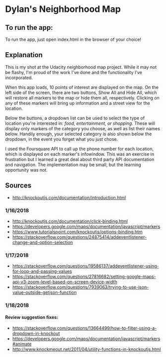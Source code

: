 # Dylan's Neighborhood Map

## To run the app:
To run the app, just open index.html in the browser of your choice!

## Explanation
This is my shot at the Udacity neighborhood map project. While it may not be flashy, I'm proud of the work I've done and the functionality I've incorporated.

When this app loads, 10 points of interest are displayed on the map. On the left side of the screen, there are two buttons, Show All and Hide All, which will restore all markers to the map or hide them all, respectively. Clicking on any of these markers will bring up information and a street view for the location.

Below the buttons, a dropdown list can be used to select the type of location you're interested in: *food, entertainment, or shopping*. These will display only markers of the category you choose, as well as list their names below. Handily enough, your selected category is also shown below the dropdown, in the event you forget what you just chose.

I used the Foursquare API to call up the phone number for each location, which is displayed on each marker's infowindow. This was an exercise in frustration but I learned a great deal about third party API documentation and navigation. The implementation may be small, but the learning opportunity was not.


## Sources

- http://knockoutjs.com/documentation/introduction.html

### 1/16/2018

- http://knockoutjs.com/documentation/click-binding.html
- https://developers.google.com/maps/documentation/javascript/markers
- https://www.tutorialspoint.com/knockoutjs/options-binding.htm
- https://stackoverflow.com/questions/24875414/addeventlistener-change-and-option-selection

### 1/17/2018
- https://stackoverflow.com/questions/19586137/addeventlistener-using-for-loop-and-passing-values
- https://stackoverflow.com/questions/27816682/setting-google-maps-api-v3-zoom-level-based-on-screen-device-width
- https://stackoverflow.com/questions/7939063/trying-to-use-json-value-outside-getjson-function

### 1/18/2018
#### Review suggestion fixes:
- https://stackoverflow.com/questions/13664499/how-to-filter-using-a-dropdown-in-knockout
- https://developers.google.com/maps/documentation/javascript/markers#animate
- http://www.knockmeout.net/2011/04/utility-functions-in-knockoutjs.html